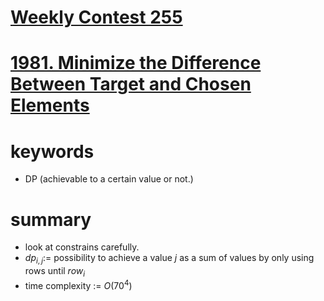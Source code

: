 # [Weekly Contest 255](https://leetcode.com/contest/weekly-contest-255)


# [1981. Minimize the Difference Between Target and Chosen Elements](https://leetcode.com/problems/minimize-the-difference-between-target-and-chosen-elements/)


# keywords
- DP (achievable to a certain value or not.)





# summary
- look at constrains carefully.
- $dp_{i, j} :=$ possibility to achieve a value $j$ as a sum of values by only using rows until $row_i$
- time complexity := $O(70^4)$
